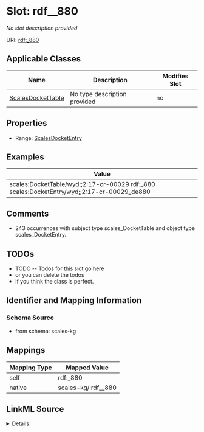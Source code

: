 

# Slot: rdf__880


_No slot description provided_





URI: [rdf:_880](http://www.w3.org/1999/02/22-rdf-syntax-ns#_880)



<!-- no inheritance hierarchy -->





## Applicable Classes

| Name | Description | Modifies Slot |
| --- | --- | --- |
| [ScalesDocketTable](../classes/ScalesDocketTable.md) | No type description provided |  no  |







## Properties

* Range: [ScalesDocketEntry](../classes/ScalesDocketEntry.md)






## Examples

| Value |
| --- |
| scales:DocketTable/wyd;;2:17-cr-00029 rdf:_880 scales:DocketEntry/wyd;;2:17-cr-00029_de880 |

## Comments

* 243 occurrences with subject type scales_DocketTable and object type scales_DocketEntry.

## TODOs

* TODO -- Todos for this slot go here
* or you can delete the todos
* if you think the class is perfect.

## Identifier and Mapping Information







### Schema Source


* from schema: scales-kg




## Mappings

| Mapping Type | Mapped Value |
| ---  | ---  |
| self | rdf:_880 |
| native | scales-kg/:rdf__880 |




## LinkML Source

<details>
```yaml
name: rdf__880
description: No slot description provided
todos:
- TODO -- Todos for this slot go here
- or you can delete the todos
- if you think the class is perfect.
comments:
- 243 occurrences with subject type scales_DocketTable and object type scales_DocketEntry.
examples:
- value: scales:DocketTable/wyd;;2:17-cr-00029 rdf:_880 scales:DocketEntry/wyd;;2:17-cr-00029_de880
from_schema: scales-kg
rank: 1000
slot_uri: rdf:_880
alias: rdf__880
domain_of:
- scales_DocketTable
range: scales_DocketEntry

```
</details>